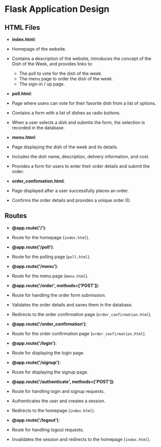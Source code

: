 # Flask Application Design

## HTML Files

- **index.html**:
 - Homepage of the website.
 - Contains a description of the website, introduces the concept of the Dish of the Week, and provides links to:
   - The poll to vote for the dish of the week.
   - The menu page to order the dish of the week.
   - The sign-in / up page.

- **poll.html**:
 - Page where users can vote for their favorite dish from a list of options.
 - Contains a form with a list of dishes as radio buttons.
 - When a user selects a dish and submits the form, the selection is recorded in the database.

- **menu.html**:
 - Page displaying the dish of the week and its details.
 - Includes the dish name, description, delivery information, and cost.
 - Provides a form for users to enter their order details and submit the order.

- **order_confirmation.html**:
 - Page displayed after a user successfully places an order.
 - Confirms the order details and provides a unique order ID.

## Routes

- **@app.route('/')**:
 - Route for the homepage (`index.html`).

- **@app.route('/poll')**:
 - Route for the polling page (`poll.html`).

- **@app.route('/menu')**:
 - Route for the menu page (`menu.html`).

- **@app.route('/order', methods=['POST'])**:
 - Route for handling the order form submission.
 - Validates the order details and saves them in the database.
 - Redirects to the order confirmation page (`order_confirmation.html`).

- **@app.route('/order_confirmation')**:
 - Route for the order confirmation page (`order_confirmation.html`).

- **@app.route('/login')**:
 - Route for displaying the login page.

- **@app.route('/signup')**:
 - Route for displaying the signup page.

- **@app.route('/authenticate', methods=['POST'])**:
 - Route for handling login and signup requests.
 - Authenticates the user and creates a session.
 - Redirects to the homepage (`index.html`).

- **@app.route('/logout')**:
 - Route for handling logout requests.
 - Invalidates the session and redirects to the homepage (`index.html`).